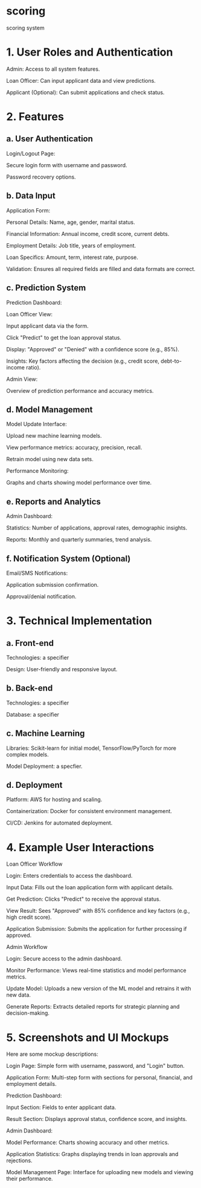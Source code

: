 # scoring
scoring system 

# 1. User Roles and Authentication

Admin: Access to all system features.

Loan Officer: Can input applicant data and view predictions.

Applicant (Optional): Can submit applications and check status.

# 2. Features

## a. User Authentication

Login/Logout Page:

Secure login form with username and password.

Password recovery options.

## b. Data Input

Application Form:

Personal Details: Name, age, gender, marital status.

Financial Information: Annual income, credit score, current debts.

Employment Details: Job title, years of employment.

Loan Specifics: Amount, term, interest rate, purpose.

Validation: Ensures all required fields are filled and data formats are correct.

## c. Prediction System

Prediction Dashboard:

Loan Officer View:

Input applicant data via the form.

Click "Predict" to get the loan approval status.

Display: "Approved" or "Denied" with a confidence score (e.g., 85%).

Insights: Key factors affecting the decision (e.g., credit score, debt-to-income ratio).

Admin View:

Overview of prediction performance and accuracy metrics.

## d. Model Management

Model Update Interface:

Upload new machine learning models.

View performance metrics: accuracy, precision, recall.

Retrain model using new data sets.

Performance Monitoring:

Graphs and charts showing model performance over time.

## e. Reports and Analytics

Admin Dashboard:

Statistics: Number of applications, approval rates, demographic insights.

Reports: Monthly and quarterly summaries, trend analysis.

## f. Notification System (Optional)

Email/SMS Notifications:

Application submission confirmation.

Approval/denial notification.

# 3. Technical Implementation

## a. Front-end

Technologies: a specifier

Design: User-friendly and responsive layout.

## b. Back-end

Technologies: a specifier

Database: a specifier

## c. Machine Learning

Libraries: Scikit-learn for initial model, TensorFlow/PyTorch for more complex models.

Model Deployment: a specfier.

## d. Deployment

Platform: AWS for hosting and scaling.

Containerization: Docker for consistent environment management.

CI/CD: Jenkins for automated deployment.

# 4. Example User Interactions

Loan Officer Workflow

Login: Enters credentials to access the dashboard.

Input Data: Fills out the loan application form with applicant details.

Get Prediction: Clicks "Predict" to receive the approval status.

View Result: Sees "Approved" with 85% confidence and key factors (e.g., high credit score).

Application Submission: Submits the application for further processing if approved.

Admin Workflow

Login: Secure access to the admin dashboard.

Monitor Performance: Views real-time statistics and model performance metrics.

Update Model: Uploads a new version of the ML model and retrains it with new data.

Generate Reports: Extracts detailed reports for strategic planning and decision-making.

# 5. Screenshots and UI Mockups

Here are some mockup descriptions:

Login Page: Simple form with username, password, and "Login" button.

Application Form: Multi-step form with sections for personal, financial, and employment details.

Prediction Dashboard:

Input Section: Fields to enter applicant data.

Result Section: Displays approval status, confidence score, and insights.

Admin Dashboard:

Model Performance: Charts showing accuracy and other metrics.

Application Statistics: Graphs displaying trends in loan approvals and rejections.

Model Management Page: Interface for uploading new models and viewing their performance.
